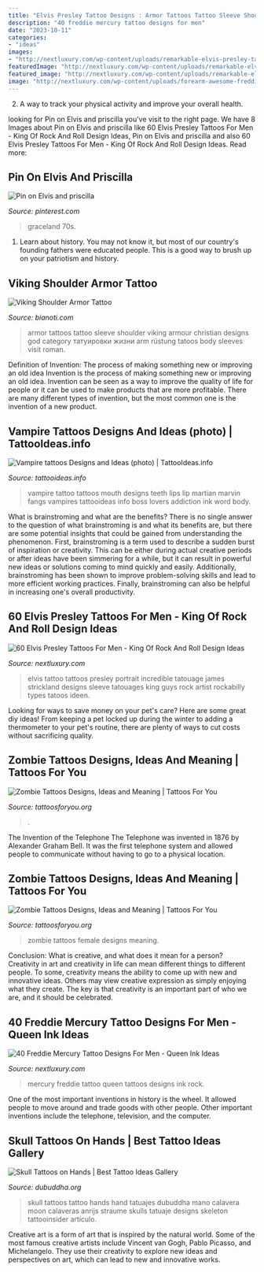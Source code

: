 ```yaml
---
title: "Elvis Presley Tattoo Designs : Armor Tattoos Tattoo Sleeve Shoulder Viking Armour Christian Designs God Category татуировки жизни Arm Rüstung Tatoos Body Sleeves Visit Roman"
description: "40 freddie mercury tattoo designs for men"
date: "2023-10-11"
categories:
- "ideas"
images:
- "http://nextluxury.com/wp-content/uploads/remarkable-elvis-presley-tattoos-for-males.jpg"
featuredImage: "http://nextluxury.com/wp-content/uploads/remarkable-elvis-presley-tattoos-for-males.jpg"
featured_image: "http://nextluxury.com/wp-content/uploads/remarkable-elvis-presley-tattoos-for-males.jpg"
image: "http://nextluxury.com/wp-content/uploads/forearm-awesome-freddie-mercury-tattoos-for-men.jpg"
---
```



2. A way to track your physical activity and improve your overall health.

	

		
looking for Pin on Elvis and priscilla you've visit to the right page. We have 8 Images about Pin on Elvis and priscilla like 60 Elvis Presley Tattoos For Men - King Of Rock And Roll Design Ideas, Pin on Elvis and priscilla and also 60 Elvis Presley Tattoos For Men - King Of Rock And Roll Design Ideas. Read more:
		
    
## Pin On Elvis And Priscilla

<img loading=lazy src="https://i.pinimg.com/736x/97/83/50/9783506b5c57214237cd37bb5fafb372.jpg" onerror="this.onerror=null;this.src='https://tse2.mm.bing.net/th?id=OIP.KUTL0FnRazEVm6PK-EgNZgHaHq&amp;pid=15.1';" alt="Pin on Elvis and priscilla">

_Source: pinterest.com_

>graceland 70s. 

	

1) Learn about history. You may not know it, but most of our country's founding fathers were educated people. This is a good way to brush up on your patriotism and history. 

    
## Viking Shoulder Armor Tattoo

<img loading=lazy src="https://s-media-cache-ak0.pinimg.com/736x/62/73/c5/6273c525e500d568b774081f82b80783.jpg" onerror="this.onerror=null;this.src='https://tse4.mm.bing.net/th?id=OIP.gzsXOwnKHlt822mG-ZGJ2gHaHa&amp;pid=15.1';" alt="Viking Shoulder Armor Tattoo">

_Source: bianoti.com_

>armor tattoos tattoo sleeve shoulder viking armour christian designs god category татуировки жизни arm rüstung tatoos body sleeves visit roman. 

	

Definition of Invention: The process of making something new or improving an old idea
Invention is the process of making something new or improving an old idea. Invention can be seen as a way to improve the quality of life for people or it can be used to make products that are more profitable. There are many different types of invention, but the most common one is the invention of a new product.

    
## Vampire Tattoos Designs And Ideas (photo) | TattooIdeas.info

<img loading=lazy src="https://tattooideas.info/wp-content/uploads/2017/06/vampire-tattoos-1-5257.jpg" onerror="this.onerror=null;this.src='https://tse2.mm.bing.net/th?id=OIP.mYi_4x0ka3a_TFeGitz1jgHaJt&amp;pid=15.1';" alt="Vampire tattoos Designs and Ideas (photo) | TattooIdeas.info">

_Source: tattooideas.info_

>vampire tattoo tattoos mouth designs teeth lips lip martian marvin fangs vampires tattooideas info boss lovers addiction ink word body. 

	

What is brainstroming and what are the benefits?
There is no single answer to the question of what brainstroming is and what its benefits are, but there are some potential insights that could be gained from understanding the phenomenon. First, brainstroming is a term used to describe a sudden burst of inspiration or creativity. This can be either during actual creative periods or after ideas have been simmering for a while, but it can result in powerful new ideas or solutions coming to mind quickly and easily. Additionally, brainstroming has been shown to improve problem-solving skills and lead to more efficient working practices. Finally, brainstroming can also be helpful in increasing one's overall productivity.

    
## 60 Elvis Presley Tattoos For Men - King Of Rock And Roll Design Ideas

<img loading=lazy src="http://nextluxury.com/wp-content/uploads/remarkable-elvis-presley-tattoos-for-males.jpg" onerror="this.onerror=null;this.src='https://tse2.mm.bing.net/th?id=OIP._oePEnUxpOEYGlegvsJBnwHaHW&amp;pid=15.1';" alt="60 Elvis Presley Tattoos For Men - King Of Rock And Roll Design Ideas">

_Source: nextluxury.com_

>elvis tattoo tattoos presley portrait incredible tatouage james strickland designs sleeve tatouages king guys rock artist rockabilly types tatoos ideen. 

	

Looking for ways to save money on your pet's care? Here are some great diy ideas! From keeping a pet locked up during the winter to adding a thermometer to your pet's routine, there are plenty of ways to cut costs without sacrificing quality.

    
## Zombie Tattoos Designs, Ideas And Meaning | Tattoos For You

<img loading=lazy src="https://www.tattoosforyou.org/wp-content/uploads/2013/11/Zombie-Face-Tattoo.jpg" onerror="this.onerror=null;this.src='https://tse1.mm.bing.net/th?id=OIP.Bv1ev-3hp7mUHJ9su_fxWwHaJ4&amp;pid=15.1';" alt="Zombie Tattoos Designs, Ideas and Meaning | Tattoos For You">

_Source: tattoosforyou.org_

>. 

	

The Invention of the Telephone
The Telephone was invented in 1876 by Alexander Graham Bell. It was the first telephone system and allowed people to communicate without having to go to a physical location.

    
## Zombie Tattoos Designs, Ideas And Meaning | Tattoos For You

<img loading=lazy src="http://www.tattoosforyou.org/wp-content/uploads/2013/11/Female-Zombie-Tattoos.jpg" onerror="this.onerror=null;this.src='https://tse4.mm.bing.net/th?id=OIP.guLrFZQbpJHrppHrwi_t4AHaJ4&amp;pid=15.1';" alt="Zombie Tattoos Designs, Ideas and Meaning | Tattoos For You">

_Source: tattoosforyou.org_

>zombie tattoos female designs meaning. 

	

Conclusion: What is creative, and what does it mean for a person?
Creativity in art and creativity in life can mean different things to different people. To some, creativity means the ability to come up with new and innovative ideas. Others may view creative expression as simply enjoying what they create. The key is that creativity is an important part of who we are, and it should be celebrated.

    
## 40 Freddie Mercury Tattoo Designs For Men - Queen Ink Ideas

<img loading=lazy src="http://nextluxury.com/wp-content/uploads/forearm-awesome-freddie-mercury-tattoos-for-men.jpg" onerror="this.onerror=null;this.src='https://tse1.mm.bing.net/th?id=OIP.2a8_4gpTxT63sGrkD672bgHaH4&amp;pid=15.1';" alt="40 Freddie Mercury Tattoo Designs For Men - Queen Ink Ideas">

_Source: nextluxury.com_

>mercury freddie tattoo queen tattoos designs ink rock. 

	

One of the most important inventions in history is the wheel. It allowed people to move around and trade goods with other people. Other important inventions include the telephone, television, and the computer.

    
## Skull Tattoos On Hands | Best Tattoo Ideas Gallery

<img loading=lazy src="http://www.dubuddha.org/wp-content/uploads/2018/01/Skull-Tattoos-on-Hands-by-Anrijs-Straume-728x909.jpg" onerror="this.onerror=null;this.src='https://tse1.mm.bing.net/th?id=OIP.R0ITZDGQ6o92yaVB3xWrfgHaJP&amp;pid=15.1';" alt="Skull Tattoos on Hands | Best Tattoo Ideas Gallery">

_Source: dubuddha.org_

>skull tattoos tattoo hands hand tatuajes dubuddha mano calavera moon calaveras anrijs straume skulls tatuaje designs skeleton tattooinsider artículo. 

	

Creative art is a form of art that is inspired by the natural world. Some of the most famous creative artists include Vincent van Gogh, Pablo Picasso, and Michelangelo. They use their creativity to explore new ideas and perspectives on art, which can lead to new and innovative works.

